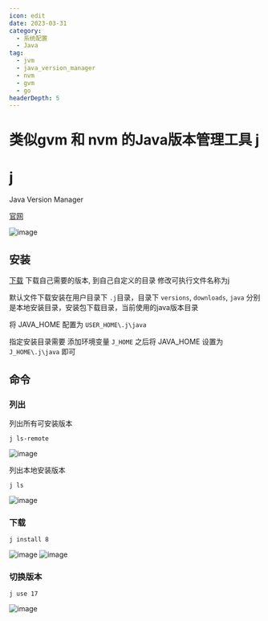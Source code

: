 ```yaml
---
icon: edit
date: 2023-03-31
category:
  - 系统配置
  - Java
tag:
  - jvm 
  - java_version_manager
  - nvm
  - gvm
  - go
headerDepth: 5
---
```



# 类似gvm 和 nvm 的Java版本管理工具  j
# j
Java Version  Manager

[官网](https://github.com/forget-the-bright/j)

![image](https://user-images.githubusercontent.com/56473277/228444767-6cc15881-69a6-4ed1-8b30-f7c19413fde0.png)


## 安装
  [下载](https://github.com/forget-the-bright/j/releases) 下载自己需要的版本, 到自己自定义的目录 修改可执行文件名称为j
  
  默认文件下载安装在用户目录下 ```.j```目录，目录下  ```versions```, ```downloads```, ```java```  分别是本地安装目录，安装包下载目录，当前使用的java版本目录 

  将 JAVA_HOME 配置为 ```USER_HOME\.j\java```  

  指定安装目录需要 添加环境变量 ```J_HOME``` 之后将 JAVA_HOME 设置为 ```J_HOME\.j\java```  即可
## 命令

### 列出

列出所有可安装版本
``` shell
j ls-remote
```
![image](https://user-images.githubusercontent.com/56473277/228444893-1ae5779e-74a2-4884-9c7d-09aa533d644e.png)

列出本地安装版本
``` shell
j ls
```
![image](https://user-images.githubusercontent.com/56473277/228177030-defae4d2-77ba-4ded-9598-953330ac6cd8.png)

### 下载
``` shell
j install 8
```
![image](https://user-images.githubusercontent.com/56473277/228178315-9491c998-c839-441f-8d5e-78578273f57c.png)
![image](https://user-images.githubusercontent.com/56473277/228178398-59382b04-ae1d-443a-9e20-ba41ab65ae7c.png)

### 切换版本
``` shell
j use 17
```
![image](https://user-images.githubusercontent.com/56473277/228178562-509f752f-134e-4b44-b220-26ed7fc9b33c.png)




